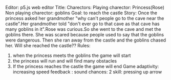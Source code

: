 Editor: p5.js web editor
Title:
Charectors:
Playing charector: Princess(Rose)
Non playing charector: goblins
Goal: to reach the castle
Story: Once the princess asked her grandmother "why can't people go to the cave near the castle".Her grandmother told "don't ever go to that cave as that cave has many goblins in it".Rose was curious.So she went to the cave and met the goblins there. She was scared because people used to say that the goblins were dangerous. Then she ran away from the castle and the goblins chased her. Will she reached the castle??
Rules: 
1. when the princess meets the goblins the game will start
2. the princess will run and will find many obstacles
3. If the princess reaches the castle the game will end
Game adaptivity: increasing speed
feedback : sound
chances: 2
skill: pressing up arrow 
